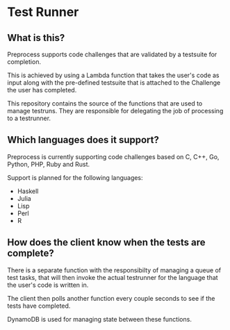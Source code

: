 # Test Runner

## What is this?
Preprocess supports code challenges that are validated by a testsuite for completion.

This is achieved by using a Lambda function that takes the user's code as input along with the pre-defined testsuite that is attached to the Challenge the user has completed.

This repository contains the source of the functions that are used to manage testruns. They are responsible for delegating the job of processing to a testrunner.

## Which languages does it support?
Preprocess is currently supporting code challenges based on C, C++, Go, Python, PHP, Ruby and Rust.

Support is planned for the following languages:
- Haskell
- Julia
- Lisp
- Perl
- R

## How does the client know when the tests are complete?
There is a separate function with the responsibilty of managing a queue of test tasks, that will then invoke the actual testrunner for the language that the user's code is written in.

The client then polls another function every couple seconds to see if the tests have completed.

DynamoDB is used for managing state between these functions.

